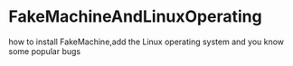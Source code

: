 # FakeMachineAndLinuxOperating
how to install FakeMachine,add the Linux operating system and you know some popular bugs
